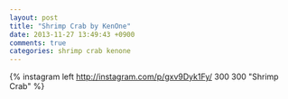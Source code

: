 ```yaml
---
layout: post
title: "Shrimp Crab by KenOne"
date: 2013-11-27 13:49:43 +0900
comments: true
categories: shrimp crab kenone
---
```


{% instagram left http://instagram.com/p/gxv9Dyk1Fy/ 300 300 "Shrimp Crab" %}
